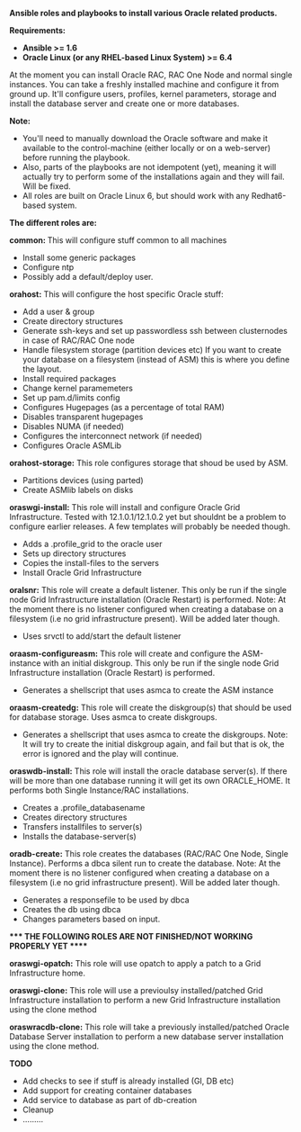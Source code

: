 <b>Ansible roles and playbooks to install various Oracle related products.</b>

<b> Requirements:

- Ansible >= 1.6
- Oracle Linux (or any RHEL-based Linux System) >= 6.4

</b>


At the moment you can install Oracle RAC, RAC One Node and normal single instances.
You can take a freshly installed machine and configure it from ground up. It'll configure users, profiles, kernel parameters, storage and install the database server and create one or more databases.

<b>Note: </b>
- You'll need to manually download the Oracle software and make it available to the control-machine (either locally or on a web-server) before running the playbook.
- Also, parts of the playbooks are not idempotent (yet), meaning it will actually try to perform some of the installations again and they will fail. Will be fixed.
- All roles are built on Oracle Linux 6, but should work with any Redhat6-based system.

<b>The different roles are:</b>

<b> common: </b>
This will configure stuff common to all machines
- Install some generic packages 
- Configure ntp 
- Possibly add a default/deploy user.

<b>orahost:</b>
This will configure the host specific Oracle stuff:
- Add a user & group
- Create directory structures
- Generate ssh-keys and set up passwordless ssh between clusternodes in case of RAC/RAC One node
- Handle filesystem storage (partition devices etc)
If you want to create your database on a filesystem (instead of ASM) this is where you define the layout.
- Install required packages
- Change kernel paramemeters
- Set up pam.d/limits config
- Configures Hugepages (as a percentage of total RAM)
- Disables transparent hugepages
- Disables NUMA (if needed)
- Configures the interconnect network (if needed)
- Configures Oracle ASMLib 

<b>orahost-storage:</b>
This role configures storage that shoud be used by ASM.
- Partitions devices (using parted)
- Create ASMlib labels on disks

<b>oraswgi-install:</b>
This role will install and configure Oracle Grid Infrastructure. Tested with 12.1.0.1/12.1.0.2 yet but shouldnt be a problem to configure earlier releases. A few templates will probably be needed though.
- Adds a .profile_grid to the oracle user
- Sets up directory structures
- Copies the install-files to the servers
- Install Oracle Grid Infrastructure

<b>oralsnr:</b>
This role will create a default listener.
This only be run if the single node Grid Infrastructure installation (Oracle Restart) is performed.
Note:
At the moment there is no listener configured when creating a database on a filesystem (i.e no grid infrastructure present). Will be added later though.
- Uses srvctl to add/start the default listener

<b>oraasm-configureasm:</b>
This role will create and configure the ASM-instance with an initial diskgroup.
This only be run if the single node Grid Infrastructure installation (Oracle Restart) is performed.
- Generates a shellscript that uses asmca to create the ASM instance

<b>oraasm-createdg:</b>
This role will create the diskgroup(s) that should be used for database storage. Uses asmca to create diskgroups.
- Generates a shellscript that uses asmca to create the diskgroups. 
Note: It will try to create the initial diskgroup again, and fail but that is ok, the error is ignored and the play will continue.

<b>oraswdb-install:</b>
This role will install the oracle database server(s). If there will be more than one database running it will get its own ORACLE_HOME. It performs both Single Instance/RAC installations.
- Creates a .profile_databasename
- Creates directory structures
- Transfers installfiles to server(s)
- Installs the database-server(s)

<b>oradb-create:</b>
This role creates the databases (RAC/RAC One Node, Single Instance). Performs a dbca silent run to create the database.
Note:
At the moment there is no listener configured when creating a database on a filesystem (i.e no grid infrastructure present). Will be added later though.
- Generates a responsefile to be used by dbca
- Creates the db using dbca
- Changes parameters based on input.

<b>*** THE FOLLOWING ROLES ARE NOT FINISHED/NOT WORKING PROPERLY YET ****</b>

<b>oraswgi-opatch:</b>
This role will use opatch to apply a patch to a Grid Infrastructure home.

<b>oraswgi-clone:</b>
This role will use a previoulsy installed/patched Grid Infrastructure installation to perform a new Grid Infrastructure installation using the clone method

<b>oraswracdb-clone:</b>
This role will take a previously installed/patched Oracle Database Server installation to perform a new database server installation using the clone method.



<b>TODO</b>
- Add checks to see if stuff is already installed  (GI, DB etc)
- Add support for creating container databases
- Add service to database as part of db-creation
- Cleanup
- .........
